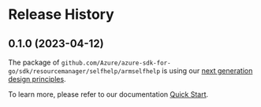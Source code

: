 # Release History

## 0.1.0 (2023-04-12)

The package of `github.com/Azure/azure-sdk-for-go/sdk/resourcemanager/selfhelp/armselfhelp` is using our [next generation design principles](https://azure.github.io/azure-sdk/general_introduction.html).

To learn more, please refer to our documentation [Quick Start](https://aka.ms/azsdk/go/mgmt).